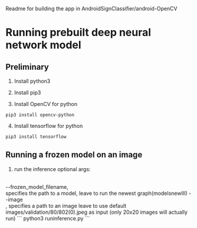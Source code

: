 Readme for building the app in AndroidSignClassifier/android-OpenCV

# Running prebuilt deep neural network model
## Preliminary 
1. Install python3

2. Install pip3

3. Install OpenCV for python
```
pip3 install opencv-python
```
4. Install tensorflow for python 
```
pip3 install tensorflow

```
## Running a frozen model on an image
1. run the inference
optional args: 
<br />
--frozen_model_filename, <br />
specifies the path to a model, leave to run the newest graph(modelsnewIII)
--image<br />
, specifies a path to an image leave to use default images/validation/80/802(0).jpeg as input (only 20x20 images will actually run)
```
python3 runinference.py
```
